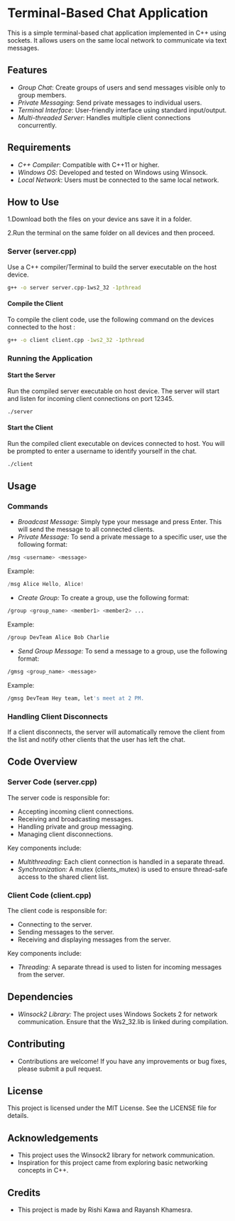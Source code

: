 # Terminal-Based Chat Application

This is a simple terminal-based chat application implemented in C++ using sockets. It allows users on the same local network to communicate via text messages.

## Features

- *Group Chat*: Create groups of users and send messages visible only to group members.
- *Private Messaging*: Send private messages to individual users.
- *Terminal Interface*: User-friendly interface using standard input/output.
- *Multi-threaded Server*: Handles multiple client connections concurrently.

## Requirements

- *C++ Compiler*: Compatible with C++11 or higher.
- *Windows OS*: Developed and tested on Windows using Winsock.
- *Local Network*: Users must be connected to the same local network.

## How to Use

1.Download both the files on your device ans save it in a folder.

2.Run the terminal on the same folder on all devices and then proceed.

### Server (server.cpp)

Use a C++ compiler/Terminal to build the server executable on the host device.

```bash
g++ -o server server.cpp-1ws2_32 -1pthread

```

#### Compile the Client

To compile the client code, use the following command on the devices connected to the host :


```bash
g++ -o client client.cpp -1ws2_32 -1pthread
```

### Running the Application

#### Start the Server

Run the compiled server executable on host device. The server will start and listen for incoming client connections on port 12345.


```bash
./server
```

#### Start the Client

Run the compiled client executable on devices connected to host. You will be prompted to enter a username to identify yourself in the chat.



```bash
./client
```

## Usage

### Commands

* *Broadcast Message:* Simply type your message and press Enter. This will send the message to all
connected clients.
* *Private Message:* To send a private message to a specific user, use the following format:


```bash
/msg <username> <message>
```
Example:

```cpp
/msg Alice Hello, Alice!
 ``` 

* *Create Group:* To create a group, use the following format:


```bash
/group <group_name> <member1> <member2> ...
```
Example:

```bash
/group DevTeam Alice Bob Charlie
 ``` 

* *Send Group Message:* To send a message to a group, use the following format:


```bash
/gmsg <group_name> <message>
```
Example:

```bash
/gmsg DevTeam Hey team, let's meet at 2 PM.
```

### Handling Client Disconnects

If a client disconnects, the server will automatically remove the client from the list and notify other clients that the user has left the chat.

## Code Overview

### Server Code (server.cpp)

The server code is responsible for:
* Accepting incoming client connections.
* Receiving and broadcasting messages.
* Handling private and group messaging.
* Managing client disconnections.

Key components include:
* *Multithreading:* Each client connection is handled in a separate thread.
* *Synchronization:* A mutex (clients_mutex) is used to ensure thread-safe access to the shared client list.

### Client Code (client.cpp)

The client code is responsible for:
* Connecting to the server.
* Sending messages to the server.
* Receiving and displaying messages from the server.

Key components include:
* *Threading:* A separate thread is used to listen for incoming messages from the server.

## Dependencies

* *Winsock2 Library:* The project uses Windows Sockets 2 for network communication. Ensure that the Ws2_32.lib is linked during compilation.

## Contributing
* Contributions are welcome! If you have any improvements or bug fixes, please submit a pull request.

## License 
This project is licensed under the MIT License. See the LICENSE file for details.

## Acknowledgements
* This project uses the Winsock2 library for network communication.
* Inspiration for this project came from exploring basic networking concepts in C++.

## Credits
* This project is made by Rishi Kawa and Rayansh Khamesra.

 
